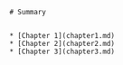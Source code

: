 ```
# Summary
```

```

* [Chapter 1](chapter1.md)
* [Chapter 2](chapter2.md)
* [Chapter 3](chapter3.md)
```



